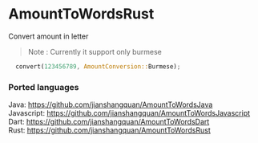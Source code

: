 # AmountToWordsRust
Convert amount in letter
> Note : Currently it support only burmese

```rust
  convert(123456789, AmountConversion::Burmese);
```

### Ported languages
Java: https://github.com/jianshangquan/AmountToWordsJava \
Javascript: https://github.com/jianshangquan/AmountToWordsJavascript \
Dart: https://github.com/jianshangquan/AmountToWordsDart \
Rust: https://github.com/jianshangquan/AmountToWordsRust

